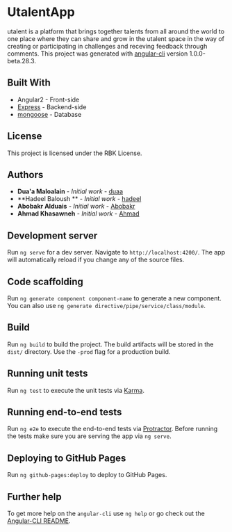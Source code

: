 # UtalentApp
utalent is a platform that brings together talents from all around the world to one place where they can share and grow in the utalent space in the way of creating or participating  in challenges and receving feedback through comments.
This project was generated with [angular-cli](https://github.com/angular/angular-cli) version 1.0.0-beta.28.3.


## Built With
* Angular2 - Front-side
* [Express](http://expressjs.com/) - Backend-side
* [mongoose](http://mongoosejs.com/) - Database

## License
This project is licensed under the RBK License.

## Authors

* **Dua'a Maloalain** - *Initial work* - [duaa](https://github.com/duaamaloalain)
* **Hadeel Baloush ** - *Initial work* - [hadeel](https://github.com/HadeelBaloush)
* **Abobakr Alduais** - *Initial work* - [Abobakr](https://github.com/AbobakrAlduais)
* **Ahmad Khasawneh** - *Initial work* - [Ahmad](https://github.com/AhmadKhasanweh)


## Development server
Run `ng serve` for a dev server. Navigate to `http://localhost:4200/`. The app will automatically reload if you change any of the source files.

## Code scaffolding

Run `ng generate component component-name` to generate a new component. You can also use `ng generate directive/pipe/service/class/module`.

## Build

Run `ng build` to build the project. The build artifacts will be stored in the `dist/` directory. Use the `-prod` flag for a production build.

## Running unit tests

Run `ng test` to execute the unit tests via [Karma](https://karma-runner.github.io).

## Running end-to-end tests

Run `ng e2e` to execute the end-to-end tests via [Protractor](http://www.protractortest.org/).
Before running the tests make sure you are serving the app via `ng serve`.

## Deploying to GitHub Pages

Run `ng github-pages:deploy` to deploy to GitHub Pages.

## Further help

To get more help on the `angular-cli` use `ng help` or go check out the [Angular-CLI README](https://github.com/angular/angular-cli/blob/master/README.md).
